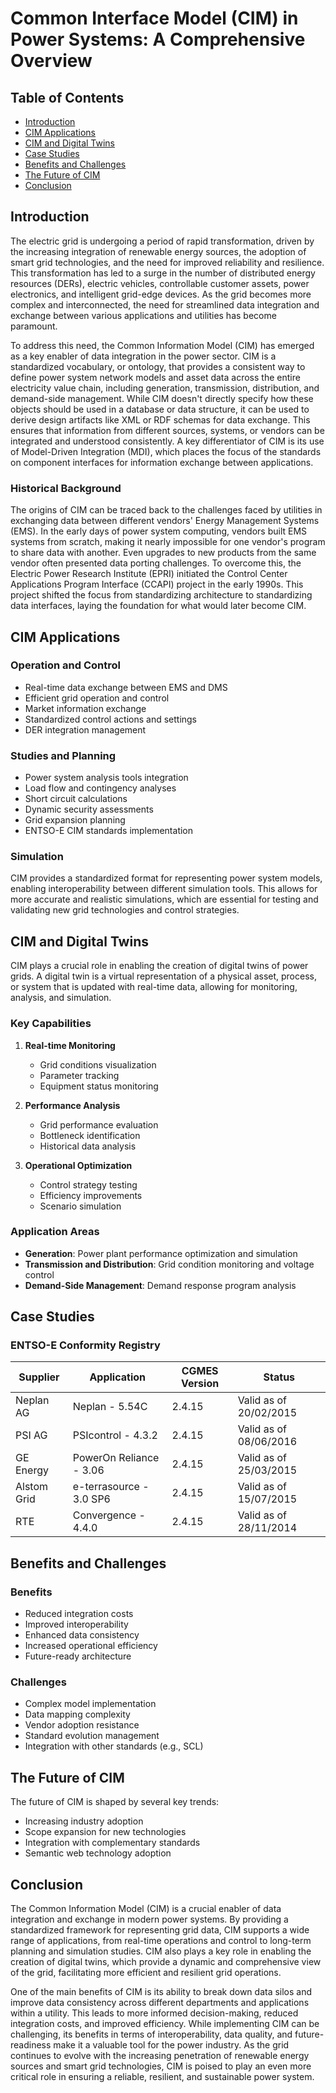 # Common Interface Model (CIM) in Power Systems: A Comprehensive Overview

## Table of Contents
- [Introduction](#introduction)
- [CIM Applications](#cim-applications)
- [CIM and Digital Twins](#cim-and-digital-twins)
- [Case Studies](#case-studies)
- [Benefits and Challenges](#benefits-and-challenges)
- [The Future of CIM](#the-future-of-cim)
- [Conclusion](#conclusion)

## Introduction

The electric grid is undergoing a period of rapid transformation, driven by the increasing integration of renewable energy sources, the adoption of smart grid technologies, and the need for improved reliability and resilience. This transformation has led to a surge in the number of distributed energy resources (DERs), electric vehicles, controllable customer assets, power electronics, and intelligent grid-edge devices. As the grid becomes more complex and interconnected, the need for streamlined data integration and exchange between various applications and utilities has become paramount.   

To address this need, the Common Information Model (CIM) has emerged as a key enabler of data integration in the power sector. CIM is a standardized vocabulary, or ontology, that provides a consistent way to define power system network models and asset data across the entire electricity value chain, including generation, transmission, distribution, and demand-side management. While CIM doesn't directly specify how these objects should be used in a database or data structure, it can be used to derive design artifacts like XML or RDF schemas for data exchange. This ensures that information from different sources, systems, or vendors can be integrated and understood consistently. A key differentiator of CIM is its use of Model-Driven Integration (MDI), which places the focus of the standards on component interfaces for information exchange between applications.   

### Historical Background

The origins of CIM can be traced back to the challenges faced by utilities in exchanging data between different vendors' Energy Management Systems (EMS). In the early days of power system computing, vendors built EMS systems from scratch, making it nearly impossible for one vendor's program to share data with another. Even upgrades to new products from the same vendor often presented data porting challenges. To overcome this, the Electric Power Research Institute (EPRI) initiated the Control Center Applications Program Interface (CCAPI) project in the early 1990s. This project shifted the focus from standardizing architecture to standardizing data interfaces, laying the foundation for what would later become CIM.   

## CIM Applications

### Operation and Control
- Real-time data exchange between EMS and DMS
- Efficient grid operation and control
- Market information exchange
- Standardized control actions and settings
- DER integration management

### Studies and Planning
- Power system analysis tools integration
- Load flow and contingency analyses
- Short circuit calculations
- Dynamic security assessments
- Grid expansion planning
- ENTSO-E CIM standards implementation

### Simulation
CIM provides a standardized format for representing power system models, enabling interoperability between different simulation tools. This allows for more accurate and realistic simulations, which are essential for testing and validating new grid technologies and control strategies.   

## CIM and Digital Twins

CIM plays a crucial role in enabling the creation of digital twins of power grids. A digital twin is a virtual representation of a physical asset, process, or system that is updated with real-time data, allowing for monitoring, analysis, and simulation.

### Key Capabilities
1. **Real-time Monitoring**
   - Grid conditions visualization
   - Parameter tracking
   - Equipment status monitoring

2. **Performance Analysis**
   - Grid performance evaluation
   - Bottleneck identification
   - Historical data analysis

3. **Operational Optimization**
   - Control strategy testing
   - Efficiency improvements
   - Scenario simulation

### Application Areas
- **Generation**: Power plant performance optimization and simulation
- **Transmission and Distribution**: Grid condition monitoring and voltage control
- **Demand-Side Management**: Demand response program analysis

## Case Studies

### ENTSO-E Conformity Registry

| Supplier | Application | CGMES Version | Status |
|----------|-------------|---------------|---------|
| Neplan AG | Neplan - 5.54C | 2.4.15 | Valid as of 20/02/2015 |
| PSI AG | PSIcontrol - 4.3.2 | 2.4.15 | Valid as of 08/06/2016 |
| GE Energy | PowerOn Reliance - 3.06 | 2.4.15 | Valid as of 25/03/2015 |
| Alstom Grid | e-terrasource - 3.0 SP6 | 2.4.15 | Valid as of 15/07/2015 |
| RTE | Convergence - 4.4.0 | 2.4.15 | Valid as of 28/11/2014 |

## Benefits and Challenges

### Benefits
- Reduced integration costs
- Improved interoperability
- Enhanced data consistency
- Increased operational efficiency
- Future-ready architecture

### Challenges
- Complex model implementation
- Data mapping complexity
- Vendor adoption resistance
- Standard evolution management
- Integration with other standards (e.g., SCL)

## The Future of CIM

The future of CIM is shaped by several key trends:
- Increasing industry adoption
- Scope expansion for new technologies
- Integration with complementary standards
- Semantic web technology adoption

## Conclusion

The Common Information Model (CIM) is a crucial enabler of data integration and exchange in modern power systems. By providing a standardized framework for representing grid data, CIM supports a wide range of applications, from real-time operations and control to long-term planning and simulation studies. CIM also plays a key role in enabling the creation of digital twins, which provide a dynamic and comprehensive view of the grid, facilitating more efficient and resilient grid operations.

One of the main benefits of CIM is its ability to break down data silos and improve data consistency across different departments and applications within a utility. This leads to more informed decision-making, reduced integration costs, and improved efficiency. While implementing CIM can be challenging, its benefits in terms of interoperability, data quality, and future-readiness make it a valuable tool for the power industry. As the grid continues to evolve with the increasing penetration of renewable energy sources and smart grid technologies, CIM is poised to play an even more critical role in ensuring a reliable, resilient, and sustainable power system.